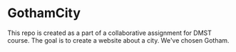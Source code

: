 # GothamCity
This repo is created as a part of a collaborative assignment for DMST course. The goal is to create a website about a city. We've chosen Gotham.
